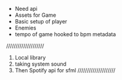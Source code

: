 * Need api
* Assets for Game
* Basic setup of player
* Enemies
* tempo of game hooked to bpm metadata

////////////////////
1. Local library 
2. taking system sound 
3. Then Spotify api for sfml
////////////////////